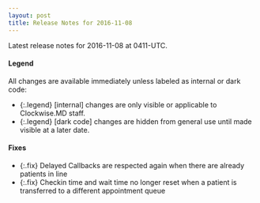 ```yaml
---
layout: post
title: Release Notes for 2016-11-08
---
```


Latest release notes for 2016-11-08 at 0411-UTC.

<div class='legend' markdown='1'>

#### Legend

All changes are available immediately unless labeled as internal or dark code:

- {:.legend} [internal] changes are only visible or applicable to Clockwise.MD staff.
- {:.legend} [dark code] changes are hidden from general use until made visible at a later date.

</div>


<div class='fixes' markdown='1'>

#### Fixes

- {:.fix} Delayed Callbacks are respected again when there are already patients in line
- {:.fix} Checkin time and wait time no longer reset when a patient is transferred to a different appointment queue 

</div>
